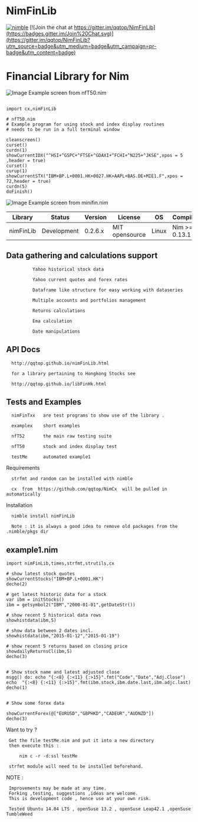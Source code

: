# NimFinLib

[![nimble](https://raw.githubusercontent.com/yglukhov/nimble-tag/master/nimble.png)](https://github.com/yglukhov/nimble-tag)
[![Join the chat at https://gitter.im/qqtop/NimFinLib](https://badges.gitter.im/Join%20Chat.svg)](https://gitter.im/qqtop/NimFinLib?utm_source=badge&utm_medium=badge&utm_campaign=pr-badge&utm_content=badge)

Financial Library for Nim 
==========================



![Image](http://qqtop.github.io/nfT50.png?raw=true)
Example screen from nfT50.nim


```nimrod        

import cx,nimFinLib

# nfT50.nim
# Example program for using stock and index display routines
# needs to be run in a full terminal window

cleanscreen()
curset()
curdn(1)
showCurrentIDX("^HSI+^GSPC+^FTSE+^GDAXI+^FCHI+^N225+^JKSE",xpos = 5 ,header = true)
curset()
curup(1)
showCurrentSTX("IBM+BP.L+0001.HK+0027.HK+AAPL+BAS.DE+MIE1.F",xpos = 72,header = true)
curdn(5)
doFinish()  

```


![Image](http://qqtop.github.io/minifin1.png?raw=true)
Example screen from minifin.nim



| Library    | Status      | Version | License        | OS     | Compiler       |
|------------|-------------|---------|----------------|--------|----------------|
| nimFinLib  | Development | 0.2.6.x | MIT opensource | Linux  | Nim >= 0.13.1  |




Data gathering and calculations support 
----------------------------------------

              Yahoo historical stock data
              
              Yahoo current quotes and forex rates
              
              Dataframe like structure for easy working with dataseries
              
              Multiple accounts and portfolios management
              
              Returns calculations
              
              Ema calculation
              
              Date manipulations
              
              
              
              
API Docs
--------

      http://qqtop.github.io/nimFinLib.html

      for a library pertaining to Hongkong Stocks see

      http://qqtop.github.io/libFinHk.html

Tests and Examples
------------------

      nimFinTxx   are test programs to show use of the library .
      
      examplex    short examples 
      
      nfT52       the main raw testing suite
      
      nfT50       stock and index display test
      
      testMe      automated example1      
      

Requirements

      strfmt and random can be installed with nimble
                
      cx  from  https://github.com/qqtop/NimCx  will be pulled in automatically
           
 
Installation 

      nimble install nimFinLib 
      
      Note : it is always a good idea to remove old packages from the .nimble/pkgs dir  


example1.nim 
------------

```nimrod         
import nimFinLib,times,strfmt,strutils,cx

# show latest stock quotes
showCurrentStocks("IBM+BP.L+0001.HK")
decho(2)

# get latest historic data for a stock
var ibm = initStocks()
ibm = getsymbol2("IBM","2000-01-01",getDateStr())

# show recent 5 historical data rows
showhistdata(ibm,5)

# show data between 2 dates incl.
showhistdata(ibm,"2015-01-12","2015-01-19")

# show recent 5 returns based on closing price
showdailyReturnsCl(ibm,5)     
decho(3)


# Show stock name and latest adjusted close
msgg() do: echo "{:<8} {:<11} {:>15}".fmt("Code","Date","Adj.Close") 
echo  "{:<8} {:<11} {:>15}".fmt(ibm.stock,ibm.date.last,ibm.adjc.last)
decho(1)


# Show some forex data

showCurrentForex(@["EURUSD","GBPHKD","CADEUR","AUDNZD"])
decho(3)

```


Want to try ? 

     Get the file testMe.nim and put it into a new directory
     then execute this :
              
         nim c -r -d:ssl testMe
       
     strfmt module will need to be installed beforehand. 
     

NOTE : 
  
     Improvements may be made at any time.              
     Forking ,testing, suggestions ,ideas are welcome.
     This is development code , hence use at your own risk.
     
     Tested Ubuntu 14.04 LTS , openSuse 13.2 , openSuse Leap42.1 ,openSuse TumbleWeed
              
